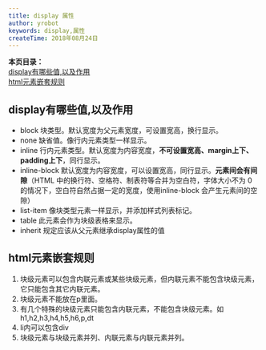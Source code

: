 ```yaml
---
title: display 属性
author: yrobot
keywords: display,属性
createTime: 2018年08月24日
---
```


__本页目录：__   
[display有哪些值,以及作用](#display)  
[html元素嵌套规则](#nest)  



## display有哪些值,以及作用

  - block 块类型。默认宽度为父元素宽度，可设置宽高，换行显示。
  - none 缺省值。像行内元素类型一样显示。
  - inline 行内元素类型。默认宽度为内容宽度，__不可设置宽高、margin上下、padding上下__，同行显示。
  - inline-block 默认宽度为内容宽度，可以设置宽高，同行显示。__元素间会有间隙__（HTML 中的换行符、空格符、制表符等合并为空白符，字体大小不为 0 的情况下，空白符自然占据一定的宽度，使用inline-block 会产生元素间的空隙）
  - list-item 像块类型元素一样显示，并添加样式列表标记。
  - table 此元素会作为块级表格来显示。
  - inherit 规定应该从父元素继承display属性的值



## html元素嵌套规则

1. 块级元素可以包含内联元素或某些块级元素，但内联元素不能包含块级元素，它只能包含其它内联元素。
2. 块级元素不能放在p里面。
3. 有几个特殊的块级元素只能包含内联元素，不能包含块级元素。如h1,h2,h3,h4,h5,h6,p,dt
4. li内可以包含div
5. 块级元素与块级元素并列、内联元素与内联元素并列。

